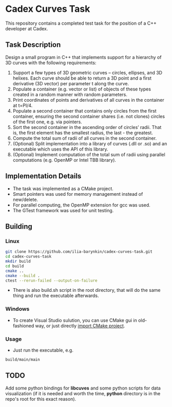 # Cadex Curves Task

This repository contains a completed test task for the position of a C++ developer at Cadex.

## Task Description

Design a small program in C++ that implements support for a hierarchy of 3D curves with the following requirements:
1. Support a few types of 3D geometric curves – circles, ellipses, and 3D helixes. Each curve should be able to return a 3D point and a first derivative (3D vector) per parameter t along the curve.
2. Populate a container (e.g. vector or list) of objects of these types created in a random manner with random parameters.
3. Print coordinates of points and derivatives of all curves in the container at t=PI/4.
4. Populate a second container that contains only circles from the first container, ensuring the second container shares (i.e. not clones) circles of the first one, e.g. via pointers.
5. Sort the second container in the ascending order of circles’ radii. That is, the first element has the smallest radius, the last - the greatest.
6. Compute the total sum of radii of all curves in the second container.
7. (Optional) Split implementation into a library of curves (.dll or .so) and an executable which uses the API of this library.
8. (Optional) Implement computation of the total sum of radii using parallel computations (e.g. OpenMP or Intel TBB library).

## Implementation Details

- The task was implemented as a CMake project.
- Smart pointers was used for memory management instead of new/delete.
- For parallel computing, the OpenMP extension for gcc was used.
- The GTest framework was used for unit testing.

## Building

### Linux

```bash
git clone https://github.com/ilia-barynkin/cadex-curves-task.git
cd cadex-curves-task
mkdir build
cd build
cmake ..
cmake --build .
ctest --rerun-failed --output-on-failure
```

- There is also build.sh script in the root directory, that will do the same thing and run the executable afterwards.

### Windows

- To create Visual Studio sulution, you can use CMake gui in old-fashioned way, or just directly [import CMake project](https://learn.microsoft.com/en-us/cpp/build/cmake-projects-in-visual-studio?view=msvc-170).

### Usage

- Just run the executable, e.g.

```bash
build/main/main
```

## TODO

Add some python bindings for **libcuves** and some python scripts for data visualization (if it is needed and worth the time, **python** directory is in the repo's root for this exact reason).
